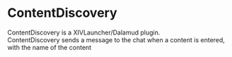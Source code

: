 # ContentDiscovery

ContentDiscovery is a XIVLauncher/Dalamud plugin.\
ContentDiscovery sends a message to the chat when a content is entered, with the name of the content
